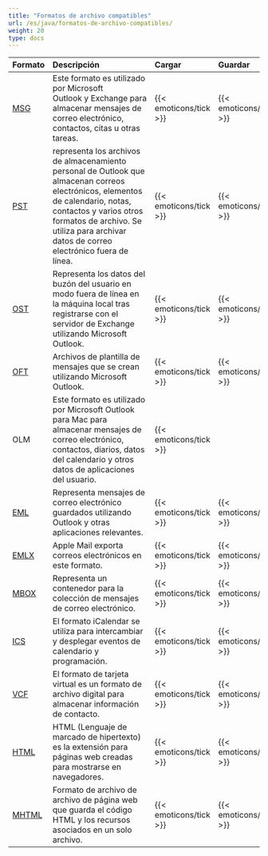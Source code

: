 ```yaml
---
title: "Formatos de archivo compatibles"
url: /es/java/formatos-de-archivo-compatibles/
weight: 20
type: docs
---
```



|**Formato**|**Descripción**|**Cargar**|**Guardar**|
| :- | :- | :- | :- |
|[MSG](https://docs.fileformat.com/email/msg/)|Este formato es utilizado por Microsoft Outlook y Exchange para almacenar mensajes de correo electrónico, contactos, citas u otras tareas.|{{< emoticons/tick >}}|{{< emoticons/tick >}}|
|[PST](https://docs.fileformat.com/email/pst/)|representa los archivos de almacenamiento personal de Outlook que almacenan correos electrónicos, elementos de calendario, notas, contactos y varios otros formatos de archivo. Se utiliza para archivar datos de correo electrónico fuera de línea.|{{< emoticons/tick >}}|{{< emoticons/tick >}}|
|[OST](https://docs.fileformat.com/email/ost/)|Representa los datos del buzón del usuario en modo fuera de línea en la máquina local tras registrarse con el servidor de Exchange utilizando Microsoft Outlook.|{{< emoticons/tick >}}|{{< emoticons/tick >}}|
|[OFT](https://docs.fileformat.com/email/oft/)|Archivos de plantilla de mensajes que se crean utilizando Microsoft Outlook.|{{< emoticons/tick >}}|{{< emoticons/tick >}}|
|OLM|Este formato es utilizado por Microsoft Outlook para Mac para almacenar mensajes de correo electrónico, contactos, diarios, datos del calendario y otros datos de aplicaciones del usuario.|{{< emoticons/tick >}}| |
|[EML](https://docs.fileformat.com/email/eml/)|Representa mensajes de correo electrónico guardados utilizando Outlook y otras aplicaciones relevantes.|{{< emoticons/tick >}}|{{< emoticons/tick >}}|
|[EMLX](https://docs.fileformat.com/email/emlx/)|Apple Mail exporta correos electrónicos en este formato.|{{< emoticons/tick >}}|{{< emoticons/tick >}}|
|[MBOX](https://docs.fileformat.com/email/mbox/)|Representa un contenedor para la colección de mensajes de correo electrónico.|{{< emoticons/tick >}}|{{< emoticons/tick >}}|
|[ICS](https://docs.fileformat.com/email/ics/)|El formato iCalendar se utiliza para intercambiar y desplegar eventos de calendario y programación.|{{< emoticons/tick >}}|{{< emoticons/tick >}}|
|[VCF](https://docs.fileformat.com/email/vcf/)|El formato de tarjeta virtual es un formato de archivo digital para almacenar información de contacto.|{{< emoticons/tick >}}|{{< emoticons/tick >}}|
|[HTML](https://docs.fileformat.com/web/html/)|HTML (Lenguaje de marcado de hipertexto) es la extensión para páginas web creadas para mostrarse en navegadores.|{{< emoticons/tick >}}|{{< emoticons/tick >}}|
|[MHTML](https://docs.fileformat.com/web/mhtml/)|Formato de archivo de archivo de página web que guarda el código HTML y los recursos asociados en un solo archivo.|{{< emoticons/tick >}}|{{< emoticons/tick >}}|